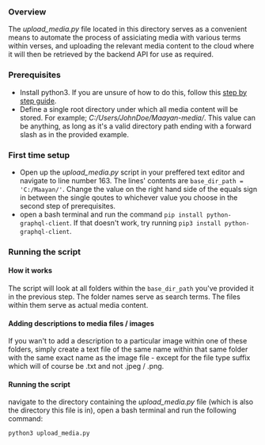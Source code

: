 ### Overview
The _upload_media.py_ file located in this directory serves as a convenient means to automate the process of assiciating media with various terms within verses, and uploading the relevant media content to the cloud where it will then be retrieved by the backend API for use as required.


### Prerequisites
- Install python3. If you are unsure of how to do this, follow this [step by step guide](https://programwithus.com/learn/python/install-python3-mac).
- Define a single root directory under which all media content will be stored. For example; _C:/Users/JohnDoe/Maayan-media/_. This value can be anything, as long as it's a valid directory path ending with a forward slash as in the provided example.

### First time setup
 - Open up the _upload_media.py_ script in your preffered text editor and navigate to line number 163.  The lines' contents are `base_dir_path = 'C:/Maayan/'`. Change the value on the right hand side of the equals sign in between the single qoutes to whichever value you choose in the second step of prerequisites.
 - open a bash terminal and run the command `pip install python-graphql-client`. If that doesn't work, try running `pip3 install python-graphql-client`.

### Running the script
#### How it works
The script will look at all folders within the `base_dir_path` you've provided it in the previous step. The folder names serve as search terms. The files within them serve as actual media content. 
#### Adding descriptions to media files / images
If you wan't to add a description to a particular image within one of these folders, simply create a text file of the same name within that same folder with the same exact name as the image file - except for the file type suffix which will of course be .txt and not .jpeg / .png.
#### Running the script
navigate to the directory containing the _upload_media.py_ file (which is also the directory this file is in), open a bash terminal and run the following command:
```bash
python3 upload_media.py 
```
